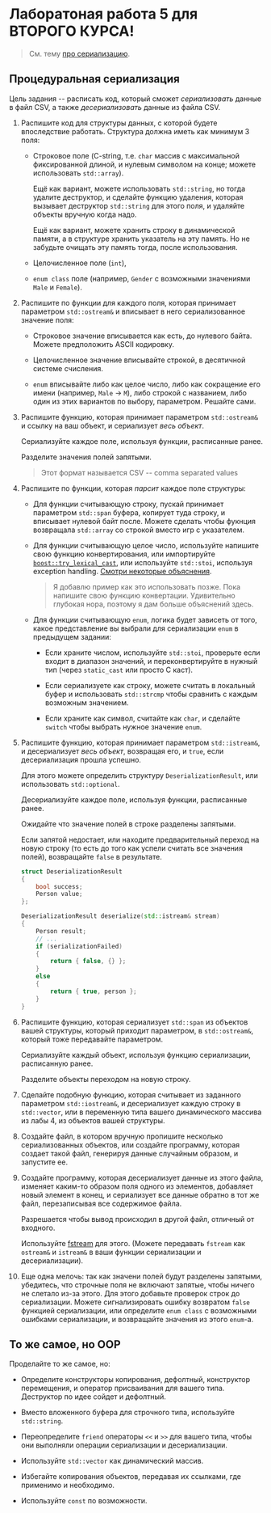 # Лаборатоная работа 5 для ВТОРОГО КУРСА!

> См. тему [про сериализацию](../07_serialization/).

## Процедуральная сериализация

Цель задания -- расписать код, который сможет *сериализовать* данные в файл CSV, 
а также *десериализовать* данные из файла CSV.

1. Распишите код для структуры данных, с которой будете впоследствие работать.
   Структура должна иметь как минимум 3 поля:

   - Строковое поле (C-string, т.е. `char` массив с максимальной фиксированной длиной,
     и нулевым символом на конце; можете использовать `std::array`).

     Ещё как вариант, можете использовать `std::string`, но тогда удалите деструктор, и сделайте функцию удаления, которая вызывает деструктор `std::string` для этого поля, и удаляйте объекты вручную когда надо.

     Ещё как вариант, можете хранить строку в динамической памяти, а в структуре хранить указатель на эту память. Но не забудьте очищать эту память тогда, после использования.

   - Целочисленное поле (`int`),

   - `enum class` поле (например, `Gender` с возможными значениями `Male` и `Female`).

2. Распишите по функции для каждого поля, которая принимает параметром `std::ostream&` 
   и вписывает в него сериализованное значение поля:

   - Строковое значение вписывается как есть, до нулевого байта.
     Можете предположить ASCII кодировку.

   - Целочисленное значение вписывайте строкой, в десятичной системе счисления.

   - `enum` вписывайте либо как целое число,
     либо как сокращение его имени (например, `Male` -> `M`),
     либо строкой с названием, либо один из этих вариантов по выбору, параметром.
     Решайте сами.

3. Распишите функцию, которая принимает параметром `std::ostream&` 
   и ссылку на ваш объект, и сериализует *весь объект*.

   Сериализуйте каждое поле, используя функции, расписанные ранее.

   Разделите значения полей запятыми.

   > Этот формат называется CSV -- comma separated values

4. Распишите по функции, которая *парсит* каждое поле структуры:

   - Для функции считывающую строку, пускай принимает параметром `std::span` буфера,
     копирует туда строку, и вписывает нулевой байт после.
     Можете сделать чтобы фукнция возвращала `std::array` со строкой вместо игр с указателем.

   - Для функции считывающую целое число, используйте напишите свою функцию конвертирования,
     или импортируйте [`boost::try_lexical_cast`](https://www.boost.org/doc/libs/1_61_0/doc/html/boost_lexical_cast/synopsis.html#boost_lexical_cast.synopsis.try_lexical_convert),
     или используйте `std::stoi`, используя exception handling.
     [Смотри некоторые объяснения](https://stackoverflow.com/a/11599810).
     > Я добавлю пример как это использовать позже. Пока напишите свою функцию конвертации.
     > Удивительно глубокая нора, поэтому я дам больше объяснений здесь.

   - Для функции считывающую `enum`, логика будет зависеть от того, какое представление
     вы выбрали для сериализации `enum` в предыдущем задании:

     * Если храните числом, используйте `std::stoi`, проверьте если входит в диапазон значений,
       и переконвертируйте в нужный тип (через `static_cast` или просто C каст).

     * Если сериализуете как строку, можете считать в локальный буфер
       и использовать `std::strcmp` чтобы сравнить с каждым возможным значением.

     * Если храните как символ, считайте как `char`, и сделайте `switch` чтобы выбрать
       нужное значение `enum`. 

5. Распишите функцию, которая принимает параметром `std::istream&`,
   и десериализует *весь объект*, возвращая его, и `true`, если десериализация прошла успешно. 

   Для этого можете определить структуру `DeserializationResult`, или использовать `std::optional`.

   Десериализуйте каждое поле, используя функции, расписанные ранее.

   Ожидайте что значение полей в строке разделены запятыми.

   Если запятой недостает, или находите предварительный переход на новую строку
   (то есть до того как успели считать все значения полей),
   возвращайте `false` в результате.

    ```cpp
    struct DeserializationResult
    {
        bool success;
        Person value;
    };

    DeserializationResult deserialize(std::istream& stream)
    {
        Person result;
        // ...
        if (serializationFailed)
        {
            return { false, {} };
        }
        else
        {
            return { true, person };
        }
    }
    ```
   
6. Распишите функцию, которая сериализует `std::span` из объектов вашей структуры,
   который приходит параметром, в `std::ostream&`, который тоже передавайте параметром.

   Сериализуйте каждый объект, используя функцию сериализации, расписанную ранее.

   Разделите объекты переходом на новую строку.

7. Сделайте подобную функцию, которая считывает из заданного параметром `std::iostream&`,
   и десериализует каждую строку в `std::vector`,
   или в переменную типа вашего динамического массива из лабы 4,
   из объектов вашей структуры.

8. Создайте файл, в котором вручную пропишите несколько сериализованных объектов,
   или создайте программу, которая создает такой файл, генерируя данные случайным образом,
   и запустите ее.

9. Создайте программу, которая десериализует данные из этого файла,
   изменяет каким-то образом поля одного из элементов,
   добавляет новый элемент в конец,
   и сериализует все данные обратно в тот же файл,
   перезаписывая все содержимое файла.

   Разрешается чтобы вывод происходил в другой файл, отличный от входного.

   Используйте [fstream](https://cplusplus.com/reference/fstream/fstream/open/) для этого.
   (Можете передавать `fstream` как `ostream&` и `istream&` в ваши функции сериализации и десериализации).

10. Еще одна мелочь: так как значени полей будут разделены запятыми, убедитесь, что строчные поля не включают запятые, чтобы ничего не слетало из-за этого.
    Для этого добавьте проверок строк до сериализации. Можете сигнализировать ошибку возвратом `false` функцией сериализации, или определите `enum class` с возможными ошибками сериализации, и возвращайте значения из этого `enum`-а.

## То же самое, но OOP

Проделайте то же самое, но:

- Определите конструкторы копирования, дефолтный, конструктор перемещения, и оператор присваивания
  для вашего типа.
  Деструктор по идее сойдет и дефолтный.

- Вместо вложенного буфера для строчного типа, используйте `std::string`.

- Переопределите `friend` операторы `<<` и `>>` для вашего типа, 
  чтобы они выполняли операции сериализации и десериализации.

- Используйте `std::vector` как динамический массив.

- Избегайте копирования объектов, передавая их ссылками, где применимо и необходимо.

- Используйте `const` по возможности.
